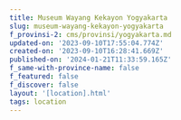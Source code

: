 ```yaml
---
title: Museum Wayang Kekayon Yogyakarta
slug: museum-wayang-kekayon-yogyakarta
f_provinsi-2: cms/provinsi/yogyakarta.md
updated-on: '2023-09-10T17:55:04.774Z'
created-on: '2023-09-10T16:28:41.669Z'
published-on: '2024-01-21T11:33:59.165Z'
f_same-with-province-name: false
f_featured: false
f_discover: false
layout: '[location].html'
tags: location
---
```



